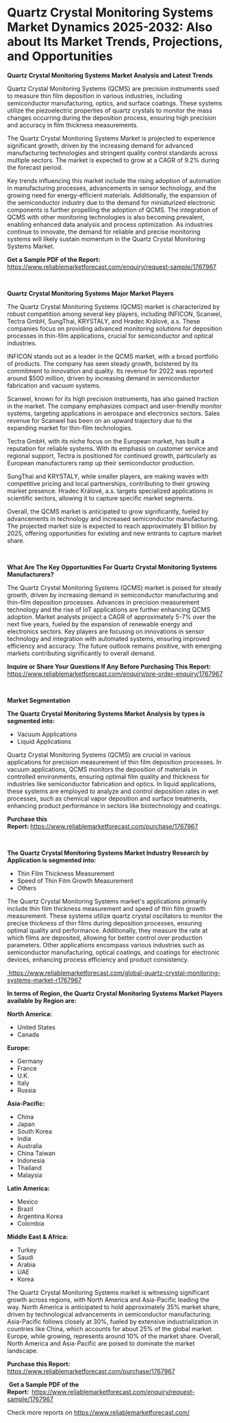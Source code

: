 <p><h1>Quartz Crystal Monitoring Systems Market Dynamics 2025-2032: Also about Its Market Trends, Projections, and Opportunities</h1></p><p><strong>Quartz Crystal Monitoring Systems Market Analysis and Latest Trends</strong></p>
<p><p>Quartz Crystal Monitoring Systems (QCMS) are precision instruments used to measure thin film deposition in various industries, including semiconductor manufacturing, optics, and surface coatings. These systems utilize the piezoelectric properties of quartz crystals to monitor the mass changes occurring during the deposition process, ensuring high precision and accuracy in film thickness measurements. </p><p>The Quartz Crystal Monitoring Systems Market is projected to experience significant growth, driven by the increasing demand for advanced manufacturing technologies and stringent quality control standards across multiple sectors. The market is expected to grow at a CAGR of 9.2% during the forecast period. </p><p>Key trends influencing this market include the rising adoption of automation in manufacturing processes, advancements in sensor technology, and the growing need for energy-efficient materials. Additionally, the expansion of the semiconductor industry due to the demand for miniaturized electronic components is further propelling the adoption of QCMS. The integration of QCMS with other monitoring technologies is also becoming prevalent, enabling enhanced data analysis and process optimization. As industries continue to innovate, the demand for reliable and precise monitoring systems will likely sustain momentum in the Quartz Crystal Monitoring Systems Market.</p></p>
<p><strong>Get a Sample PDF of the Report:&nbsp;</strong> <a href="https://www.reliablemarketforecast.com/enquiry/request-sample/1767967?utm_campaign=2479&utm_medium=2&utm_source=Github&utm_content=ia&utm_term=11042025&utm_id=quartz-crystal-monitoring-systems">https://www.reliablemarketforecast.com/enquiry/request-sample/1767967</a></p>
<p>&nbsp;</p>
<p><strong>Quartz Crystal Monitoring Systems Major Market Players</strong></p>
<p><p>The Quartz Crystal Monitoring Systems (QCMS) market is characterized by robust competition among several key players, including INFICON, Scanwel, Tectra GmbH, SungThai, KRYSTALY, and Hradec Králové, a.s. These companies focus on providing advanced monitoring solutions for deposition processes in thin-film applications, crucial for semiconductor and optical industries.</p><p>INFICON stands out as a leader in the QCMS market, with a broad portfolio of products. The company has seen steady growth, bolstered by its commitment to innovation and quality. Its revenue for 2022 was reported around $500 million, driven by increasing demand in semiconductor fabrication and vacuum systems.</p><p>Scanwel, known for its high precision instruments, has also gained traction in the market. The company emphasizes compact and user-friendly monitor systems, targeting applications in aerospace and electronics sectors. Sales revenue for Scanwel has been on an upward trajectory due to the expanding market for thin-film technologies.</p><p>Tectra GmbH, with its niche focus on the European market, has built a reputation for reliable systems. With its emphasis on customer service and regional support, Tectra is positioned for continued growth, particularly as European manufacturers ramp up their semiconductor production.</p><p>SungThai and KRYSTALY, while smaller players, are making waves with competitive pricing and local partnerships, contributing to their growing market presence. Hradec Králové, a.s. targets specialized applications in scientific sectors, allowing it to capture specific market segments.</p><p>Overall, the QCMS market is anticipated to grow significantly, fueled by advancements in technology and increased semiconductor manufacturing. The projected market size is expected to reach approximately $1 billion by 2025, offering opportunities for existing and new entrants to capture market share.</p></p>
<p>&nbsp;</p>
<p><strong>What Are The Key Opportunities For Quartz Crystal Monitoring Systems Manufacturers?</strong></p>
<p><p>The Quartz Crystal Monitoring Systems (QCMS) market is poised for steady growth, driven by increasing demand in semiconductor manufacturing and thin-film deposition processes. Advances in precision measurement technology and the rise of IoT applications are further enhancing QCMS adoption. Market analysts project a CAGR of approximately 5-7% over the next five years, fueled by the expansion of renewable energy and electronics sectors. Key players are focusing on innovations in sensor technology and integration with automated systems, ensuring improved efficiency and accuracy. The future outlook remains positive, with emerging markets contributing significantly to overall demand.</p></p>
<p><strong>Inquire or Share Your Questions If Any Before Purchasing This Report:</strong> <a href="https://www.reliablemarketforecast.com/enquiry/pre-order-enquiry/1767967?utm_campaign=2479&utm_medium=2&utm_source=Github&utm_content=ia&utm_term=11042025&utm_id=quartz-crystal-monitoring-systems">https://www.reliablemarketforecast.com/enquiry/pre-order-enquiry/1767967</a></p>
<p>&nbsp;</p>
<p><strong>Market Segmentation</strong></p>
<p><strong>The Quartz Crystal Monitoring Systems Market Analysis by types is segmented into:</strong></p>
<p><ul><li>Vacuum Applications</li><li>Liquid Applications</li></ul></p>
<p><p>Quartz Crystal Monitoring Systems (QCMS) are crucial in various applications for precision measurement of thin film deposition processes. In vacuum applications, QCMS monitors the deposition of materials in controlled environments, ensuring optimal film quality and thickness for industries like semiconductor fabrication and optics. In liquid applications, these systems are employed to analyze and control deposition rates in wet processes, such as chemical vapor deposition and surface treatments, enhancing product performance in sectors like biotechnology and coatings.</p></p>
<p><strong>Purchase this Report:&nbsp;</strong><a href="https://www.reliablemarketforecast.com/purchase/1767967?utm_campaign=2479&utm_medium=2&utm_source=Github&utm_content=ia&utm_term=11042025&utm_id=quartz-crystal-monitoring-systems">https://www.reliablemarketforecast.com/purchase/1767967</a></p>
<p>&nbsp;</p>
<p><strong>The Quartz Crystal Monitoring Systems Market Industry Research by Application is segmented into:</strong></p>
<p><ul><li>Thin Film Thickness Measurement</li><li>Speed of Thin Film Growth Measurement</li><li>Others</li></ul></p>
<p><p>The Quartz Crystal Monitoring Systems market's applications primarily include thin film thickness measurement and speed of thin film growth measurement. These systems utilize quartz crystal oscillators to monitor the precise thickness of thin films during deposition processes, ensuring optimal quality and performance. Additionally, they measure the rate at which films are deposited, allowing for better control over production parameters. Other applications encompass various industries such as semiconductor manufacturing, optical coatings, and coatings for electronic devices, enhancing process efficiency and product consistency.</p></p>
<p><a href="https://www.reliablemarketforecast.com/global-quartz-crystal-monitoring-systems-market-r1767967?utm_campaign=2479&utm_medium=2&utm_source=Github&utm_content=ia&utm_term=11042025&utm_id=quartz-crystal-monitoring-systems">&nbsp;https://www.reliablemarketforecast.com/global-quartz-crystal-monitoring-systems-market-r1767967</a></p>
<p><strong>In terms of Region, the Quartz Crystal Monitoring Systems Market Players available by Region are:</strong></p>
<p>
    <p> <strong> North America: </strong>
        <ul>
            <li>United States</li>
            <li>Canada</li>
        </ul>
        </p> 
    <p> <strong> Europe: </strong>
        <ul>
            <li>Germany</li>
            <li>France</li>
            <li>U.K.</li>
            <li>Italy</li>
            <li>Russia</li>
        </ul>
        </p> 
    <p> <strong> Asia-Pacific: </strong>
        <ul>
            <li>China</li>
            <li>Japan</li>
            <li>South Korea</li>
            <li>India</li>
            <li>Australia</li>
            <li>China Taiwan</li>
            <li>Indonesia</li>
            <li>Thailand</li>
            <li>Malaysia</li>
        </ul>
        </p> 
    <p> <strong> Latin America: </strong>
        <ul>
            <li>Mexico</li>
            <li>Brazil</li>
            <li>Argentina Korea</li>
            <li>Colombia</li>
        </ul>
        </p> 
    <p> <strong> Middle East & Africa: </strong>
        <ul>
            <li>Turkey</li>
            <li>Saudi</li>
            <li>Arabia</li>
            <li>UAE</li>
            <li>Korea</li>
        </ul>
    </p>
    </p>
<p><p>The Quartz Crystal Monitoring Systems market is witnessing significant growth across regions, with North America and Asia-Pacific leading the way. North America is anticipated to hold approximately 35% market share, driven by technological advancements in semiconductor manufacturing. Asia-Pacific follows closely at 30%, fueled by extensive industrialization in countries like China, which accounts for about 25% of the global market. Europe, while growing, represents around 10% of the market share. Overall, North America and Asia-Pacific are poised to dominate the market landscape.</p></p>
<p><strong>Purchase this Report: </strong><a href="https://www.reliablemarketforecast.com/purchase/1767967?utm_campaign=2479&utm_medium=2&utm_source=Github&utm_content=ia&utm_term=11042025&utm_id=quartz-crystal-monitoring-systems">https://www.reliablemarketforecast.com/purchase/1767967</a></p>
<p>&nbsp;<strong>Get a Sample PDF of the Report:&nbsp;&nbsp;</strong><a href="https://www.reliablemarketforecast.com/enquiry/request-sample/1767967?utm_campaign=2479&utm_medium=2&utm_source=Github&utm_content=ia&utm_term=11042025&utm_id=quartz-crystal-monitoring-systems">https://www.reliablemarketforecast.com/enquiry/request-sample/1767967</a></p>
<p><strong></strong></p>
<p>Check more reports on <a href="https://www.reliablemarketforecast.com/?utm_campaign=2479&utm_medium=2&utm_source=Github&utm_content=ia&utm_term=11042025&utm_id=quartz-crystal-monitoring-systems">https://www.reliablemarketforecast.com/</a></p>